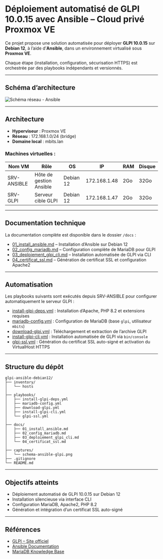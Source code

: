 # Déploiement automatisé de GLPI 10.0.15 avec Ansible – Cloud privé Proxmox VE

Ce projet propose une solution automatisée pour déployer **GLPI 10.0.15** sur **Debian 12**, à l’aide d’**Ansible**, dans un environnement virtualisé sous **Proxmox VE**.

Chaque étape (installation, configuration, sécurisation HTTPS) est orchestrée par des playbooks indépendants et versionnés.

---

## Schéma d’architecture

![Schéma réseau - Ansible](captures/schema-ansible-glpi.png)

---

## Architecture  

- **Hyperviseur** : Proxmox VE
- **Réseau** : 172.168.1.0/24 (bridge)
- **Domaine local** : mbits.lan

### Machines virtuelles :

| Nom VM        | Rôle                     | OS        | IP             | RAM | Disque |
|---------------|--------------------------|-----------|----------------|-----|--------|
| SRV-ANSIBLE   | Hôte de gestion Ansible  | Debian 12 | 172.168.1.48   | 2Go | 32Go   |
| SRV-GLPI      | Serveur cible GLPI       | Debian 12 | 172.168.1.47   | 2Go | 32Go   |

---

## Documentation technique

La documentation complète est disponible dans le dossier `/docs` :

- [01_install_ansible.md](docs/01_install_ansible.md) – Installation d’Ansible sur Debian 12
- [02_config_mariadb.md](docs/02_config_mariadb.md) – Configuration complète de MariaDB pour GLPI
- [03_deploiement_glpi_cli.md](docs/03_deploiement_glpi_cli.md) – Installation automatisée de GLPI via CLI
- [04_certificat_ssl.md](docs/04_certificat_ssl.md) – Génération de certificat SSL et configuration Apache2

---

## Automatisation

Les playbooks suivants sont exécutés depuis SRV-ANSIBLE pour configurer automatiquement le serveur GLPI :

- [install-glpi-deps.yml](playbooks/install-glpi-deps.yml) : Installation d’Apache, PHP 8.2 et extensions requises
- [mariadb-config.yml](playbooks/mariadb-config.yml) : Configuration de MariaDB (base `glpi`, utilisateur `mbits`)
- [download-glpi.yml](playbooks/download-glpi.yml) : Téléchargement et extraction de l’archive GLPI
- [install-glpi-cli.yml](playbooks/install-glpi-cli.yml) : Installation automatisée de GLPI via `bin/console`
- [glpi-ssl.yml](playbooks/glpi-ssl.yml) : Génération du certificat SSL auto-signé et activation du VirtualHost HTTPS

---

## Structure du dépôt

```
glpi-ansible-debian12/
├── inventory/
│   └── hosts
│
├── playbooks/
│   ├── install-glpi-deps.yml
│   ├── mariadb-config.yml
│   ├── download-glpi.yml
│   ├── install-glpi-cli.yml
│   └── glpi-ssl.yml
│
├── docs/
│   ├── 01_install_ansible.md
│   ├── 02_config_mariadb.md
│   ├── 03_deploiement_glpi_cli.md
│   └── 04_certificat_ssl.md
│
├── captures/
│   └── schema-ansible-glpi.png
├── .gitignore
└── README.md
```
---

## Objectifs atteints

- Déploiement automatisé de GLPI 10.0.15 sur Debian 12
- Installation silencieuse via interface CLI
- Configuration MariaDB, Apache2, PHP 8.2
- Génération et intégration d’un certificat SSL auto-signé

---

## Références

- [GLPI – Site officiel](https://glpi-project.org/)
- [Ansible Documentation](https://docs.ansible.com/)
- [MariaDB Knowledge Base](https://mariadb.com/kb/en/)


